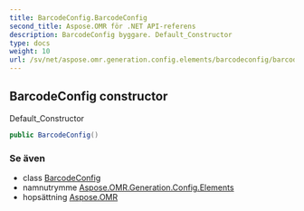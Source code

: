 ```yaml
---
title: BarcodeConfig.BarcodeConfig
second_title: Aspose.OMR för .NET API-referens
description: BarcodeConfig byggare. Default_Constructor
type: docs
weight: 10
url: /sv/net/aspose.omr.generation.config.elements/barcodeconfig/barcodeconfig/
---
```

## BarcodeConfig constructor

Default_Constructor

```csharp
public BarcodeConfig()
```

### Se även

* class [BarcodeConfig](../)
* namnutrymme [Aspose.OMR.Generation.Config.Elements](../../barcodeconfig/)
* hopsättning [Aspose.OMR](../../../)


